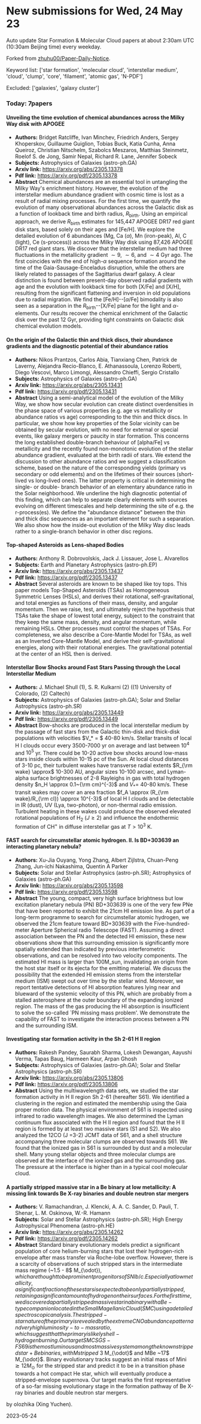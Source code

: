 # New submissions for Wed, 24 May 23
Auto update Star Formation & Molecular Cloud papers at about 2:30am UTC (10:30am Beijing time) every weekday.


Forked from [zhuhu00/Paper-Daily-Notice](https://github.com/zhuhu00/Paper-Daily-Notice). 


Keyword list: ['star formation', 'molecular cloud', 'interstellar medium', 'cloud', 'clump', 'core', 'filament', 'atomic gas', 'N-PDF']


Excluded: ['galaxies', 'galaxy cluster']


### Today: 7papers 
#### Unveiling the time evolution of chemical abundances across the Milky Way  disk with APOGEE
 - **Authors:** Bridget Ratcliffe, Ivan Minchev, Friedrich Anders, Sergey Khoperskov, Guillaume Guiglion, Tobias Buck, Katia Cunha, Anna Queiroz, Christian Nitschelm, Szabolcs Meszaros, Matthias Steinmetz, Roelof S. de Jong, Samir Nepal, Richard R. Lane, Jennifer Sobeck
 - **Subjects:** Astrophysics of Galaxies (astro-ph.GA)
 - **Arxiv link:** https://arxiv.org/abs/2305.13378
 - **Pdf link:** https://arxiv.org/pdf/2305.13378
 - **Abstract**
 Chemical abundances are an essential tool in untangling the Milky Way's enrichment history. However, the evolution of the interstellar medium abundance gradient with cosmic time is lost as a result of radial mixing processes. For the first time, we quantify the evolution of many observational abundances across the Galactic disk as a function of lookback time and birth radius, $R_\text{birth}$. Using an empirical approach, we derive $R_\text{birth}$ estimates for 145,447 APOGEE DR17 red giant disk stars, based solely on their ages and [Fe/H]. We explore the detailed evolution of 6 abundances (Mg, Ca ($\alpha$), Mn (iron-peak), Al, C (light), Ce (s-process)) across the Milky Way disk using 87,426 APOGEE DR17 red giant stars. We discover that the interstellar medium had three fluctuations in the metallicity gradient $\sim 9$, $\sim 6$, and $\sim4$ Gyr ago. The first coincides with the end of high-$\alpha$ sequence formation around the time of the Gaia-Sausage-Enceladus disruption, while the others are likely related to passages of the Sagittarius dwarf galaxy. A clear distinction is found between present-day observed radial gradients with age and the evolution with lookback time for both [X/Fe] and [X/H], resulting from the significant flattening and inversion in old populations due to radial migration. We find the [Fe/H]--[$\alpha$/Fe] bimodality is also seen as a separation in the $R_\text{birth}$--[X/Fe] plane for the light and $\alpha$-elements. Our results recover the chemical enrichment of the Galactic disk over the past 12 Gyr, providing tight constraints on Galactic disk chemical evolution models.
#### On the origin of the Galactic thin and thick discs, their abundance  gradients and the diagnostic potential of their abundance ratios
 - **Authors:** Nikos Prantzos, Carlos Abia, Tianxiang Chen, Patrick de Laverny, Alejandra Recio-Blanco, E. Athanassoula, Lorenzo Roberti, Diego Vescovi, Marco Limongi, Alessandro Chieffi, Sergio Cristallo
 - **Subjects:** Astrophysics of Galaxies (astro-ph.GA)
 - **Arxiv link:** https://arxiv.org/abs/2305.13431
 - **Pdf link:** https://arxiv.org/pdf/2305.13431
 - **Abstract**
 Using a semi-analytical model of the evolution of the Milky Way, we show how secular evolution can create distinct overdensities in the phase space of various properties (e.g. age vs metallicity or abundance ratios vs age) corresponding to the thin and thick discs. In particular, we show how key properties of the Solar vicinity can be obtained by secular evolution, with no need for external or special events, like galaxy mergers or paucity in star formation. This concerns the long established double-branch behaviour of [alpha/Fe] vs metallicity and the recently found non-monotonic evolution of the stellar abundance gradient, evaluated at the birth radii of stars. We extend the discussion to other abundance ratios and we suggest a classification scheme, based on the nature of the corresponding yields (primary vs secondary or odd elements) and on the lifetimes of their sources (short-lived vs long-lived ones). The latter property is critical in determining the single- or double- branch behavior of an elementary abundance ratio in the Solar neighborhood. We underline the high diagnostic potential of this finding, which can help to separate clearly elements with sources evolving on different timescales and help determining the site of e.g. the r-process(es). We define the "abundance distance" between the thin and thick disc sequences as an important element for such a separation. We also show how the inside-out evolution of the Milky Way disc leads rather to a single-branch behavior in other disc regions.
#### Top-shaped Asteroids as Lens-shaped Bodies
 - **Authors:** Anthony R. Dobrovolskis, Jack J. Lissauer, Jose L. Alvarellos
 - **Subjects:** Earth and Planetary Astrophysics (astro-ph.EP)
 - **Arxiv link:** https://arxiv.org/abs/2305.13437
 - **Pdf link:** https://arxiv.org/pdf/2305.13437
 - **Abstract**
 Several asteroids are known to be shaped like toy tops. This paper models Top-Shaped Asteroids (TSAs) as Homogeneous Symmetric Lenses (HSLs), and derives their rotational, self-gravitational, and total energies as functions of their mass, density, and angular momentum. Then we raise, test, and ultimately reject the hypothesis that TSAs take the shape of lowest total energy, subject to the constraint that they keep the same mass, density, and angular momentum, while remaining HSLs. Other processes must control the shapes of TSAs. For completeness, we also describe a Core-Mantle Model for TSAs, as well as an Inverted Core-Mantle Model, and derive their self-gravitational energies, along with their rotational energies. The gravitational potential at the center of an HSL then is derived.
#### Interstellar Bow Shocks around Fast Stars Passing through the Local  Interstellar Medium
 - **Authors:** J. Michael Shull (1), S. R. Kulkarni (2) ((1) University of Colorado, (2) Caltech)
 - **Subjects:** Astrophysics of Galaxies (astro-ph.GA); Solar and Stellar Astrophysics (astro-ph.SR)
 - **Arxiv link:** https://arxiv.org/abs/2305.13449
 - **Pdf link:** https://arxiv.org/pdf/2305.13449
 - **Abstract**
 Bow-shocks are produced in the local interstellar medium by the passage of fast stars from the Galactic thin-disk and thick-disk populations with velocities $V_* = $ 40-80 km/s. Stellar transits of local H I clouds occur every 3500-7000 yr on average and last between $10^4$ and $10^5$ yr. There could be 10-20 active bow shocks around low-mass stars inside clouds within 10-15 pc of the Sun. At local cloud distances of 3-10 pc, their turbulent wakes have transverse radial extents $R_{\rm wake} \approx$ 10-300 AU, angular sizes 10-100 arcsec, and Lyman-alpha surface brightnesses of 2-8 Rayleighs in gas with total hydrogen density $n_H \approx 0.1~{\rm cm}^{-3}$ and $V_* =$ 40-80 km/s. These transit wakes may cover an area fraction $f_A \approx (R_{\rm wake}/R_{\rm cl}) \approx 10^{-3}$ of local H I clouds and be detectable in IR (dust), UV (Lya, two-photon), or non-thermal radio emission. Turbulent heating in these wakes could produce the observed elevated rotational populations of H$_2$ ($J \geq 2$) and influence the endothermic formation of CH$^+$ in diffuse interstellar gas at $T > 10^3$ K.
#### FAST search for circumstellar atomic hydrogen. II. Is BD+303639 an  interacting planetary nebula?
 - **Authors:** Xu-Jia Ouyang, Yong Zhang, Albert Zijlstra, Chuan-Peng Zhang, Jun-ichi Nakashima, Quentin A Parker
 - **Subjects:** Solar and Stellar Astrophysics (astro-ph.SR); Astrophysics of Galaxies (astro-ph.GA)
 - **Arxiv link:** https://arxiv.org/abs/2305.13598
 - **Pdf link:** https://arxiv.org/pdf/2305.13598
 - **Abstract**
 The young, compact, very high surface brightness but low excitation planetary nebula (PN) BD+303639 is one of the very few PNe that have been reported to exhibit the 21cm HI emission line. As part of a long-term programme to search for circumstellar atomic hydrogen, we observed the 21cm feature toward BD+303639 with the Five-hundred-meter Aperture Spherical radio Telescope (FAST). Assuming a direct association between the PN and the detected HI emission, these new observations show that this surrounding emission is significantly more spatially extended than indicated by previous interferometric observations, and can be resolved into two velocity components. The estimated HI mass is larger than 100M_sun, invalidating an origin from the host star itself or its ejecta for the emitting material. We discuss the possibility that the extended HI emission stems from the interstellar medium (ISM) swept out over time by the stellar wind. Moreover, we report tentative detections of HI absorption features lying near and blueward of the systemic velocity of this PN, which are probably from a stalled asterosphere at the outer boundary of the expanding ionized region. The mass of the gas producing the HI absorption is insufficient to solve the so-called `PN missing mass problem'. We demonstrate the capability of FAST to investigate the interaction process between a PN and the surrounding ISM.
#### Investigating star formation activity in the Sh 2-61 H II region
 - **Authors:** Rakesh Pandey, Saurabh Sharma, Lokesh Dewangan, Aayushi Verma, Tapas Baug, Harmeen Kaur, Arpan Ghosh
 - **Subjects:** Astrophysics of Galaxies (astro-ph.GA); Solar and Stellar Astrophysics (astro-ph.SR)
 - **Arxiv link:** https://arxiv.org/abs/2305.13806
 - **Pdf link:** https://arxiv.org/pdf/2305.13806
 - **Abstract**
 Using the multiwavelength data sets, we studied the star formation activity in H II region Sh 2-61 (hereafter S61). We identified a clustering in the region and estimated the membership using the Gaia proper motion data. The physical environment of S61 is inspected using infrared to radio wavelength images. We also determined the Lyman continuum flux associated with the H II region and found that the H II region is formed by at least two massive stars (S1 and S2). We also analyzed the 12CO (J =3-2) JCMT data of S61, and a shell structure accompanying three molecular clumps are observed towards S61. We found that the ionized gas in S61 is surrounded by dust and a molecular shell. Many young stellar objects and three molecular clumps are observed at the interface of the ionized gas and the surrounding gas. The pressure at the interface is higher than in a typical cool molecular cloud.
#### A partially stripped massive star in a Be binary at low metallicity: A  missing link towards Be X-ray binaries and double neutron star mergers
 - **Authors:** V. Ramachandran, J. Klencki, A. A. C. Sander, D. Pauli, T. Shenar, L. M. Oskinova, W.-R. Hamann
 - **Subjects:** Solar and Stellar Astrophysics (astro-ph.SR); High Energy Astrophysical Phenomena (astro-ph.HE)
 - **Arxiv link:** https://arxiv.org/abs/2305.14262
 - **Pdf link:** https://arxiv.org/pdf/2305.14262
 - **Abstract**
 Standard binary evolutionary models predict a significant population of core helium-burning stars that lost their hydrogen-rich envelope after mass transfer via Roche-lobe overflow. However, there is a scarcity of observations of such stripped stars in the intermediate mass regime (~1.5 - 8$ M_{\odot}$), which are thought to be prominent progenitors of SN Ib/c. Especially at low metallicity, a significant fraction of these stars is expected to be only partially stripped, retaining a significant amount of hydrogen on their surfaces. For the first time, we discovered a partially stripped massive star in a binary with a Be-type companion located in the Small Magellanic Cloud (SMC) using a detailed spectroscopic analysis. The stripped-star nature of the primary is revealed by the extreme CNO abundance pattern and very high luminosity-to-mass ratio, which suggest that the primary is likely shell-hydrogen burning. Our target SMCSGS-FS 69 is the most luminous and most massive system among the known stripped star + Be binaries, with Mstripped ~3$ M_{\odot}$ and MBe ~17$ M_{\odot}$. Binary evolutionary tracks suggest an initial mass of Mini $\gtrsim 12 M_{\odot}$ for the stripped star and predict it to be in a transition phase towards a hot compact He star, which will eventually produce a stripped-envelope supernova. Our target marks the first representative of a so-far missing evolutionary stage in the formation pathway of Be X-ray binaries and double neutron star mergers.


by olozhika (Xing Yuchen). 


2023-05-24
